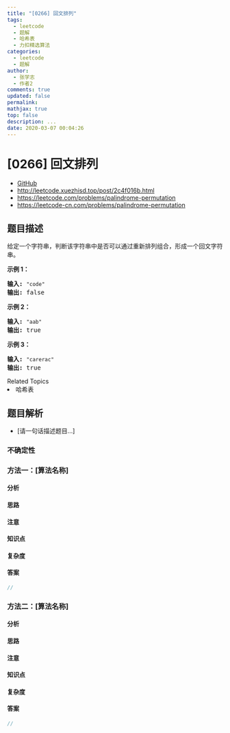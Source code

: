```yaml
---
title: "[0266] 回文排列"
tags:
  - leetcode
  - 题解
  - 哈希表
  - 力扣精选算法
categories:
  - leetcode
  - 题解
author:
  - 张学志
  - 作者2
comments: true
updated: false
permalink:
mathjax: true
top: false
description: ...
date: 2020-03-07 00:04:26
---
```



# [0266] 回文排列
* [GitHub](https://github.com/algoboy101/LeetCodeCrowdsource/tree/master/_posts/QA/%5B0266%5D%20%E5%9B%9E%E6%96%87%E6%8E%92%E5%88%97.md)
* http://leetcode.xuezhisd.top/post/2c4f016b.html
* https://leetcode.com/problems/palindrome-permutation
* https://leetcode-cn.com/problems/palindrome-permutation


## 题目描述

<p>给定一个字符串，判断该字符串中是否可以通过重新排列组合，形成一个回文字符串。</p>

<p><strong>示例 1：</strong></p>

<pre><strong>输入:</strong> <code>&quot;code&quot;</code>
<strong>输出:</strong> false</pre>

<p><strong>示例 2：</strong></p>

<pre><strong>输入:</strong> <code>&quot;aab&quot;</code>
<strong>输出:</strong> true</pre>

<p><strong>示例 3：</strong></p>

<pre><strong>输入:</strong> <code>&quot;carerac&quot;</code>
<strong>输出:</strong> true</pre>
<div><div>Related Topics</div><div><li>哈希表</li></div></div>


## 题目解析
* [请一句话描述题目...]

### 不确定性


### 方法一：[算法名称]

#### 分析

#### 思路

#### 注意

#### 知识点

#### 复杂度

#### 答案

```cpp
//
```


### 方法二：[算法名称]

#### 分析

#### 思路

#### 注意

#### 知识点

#### 复杂度

#### 答案

```cpp
//
```


